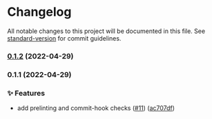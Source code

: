 # Changelog

All notable changes to this project will be documented in this file. See [standard-version](https://github.com/conventional-changelog/standard-version) for commit guidelines.

### [0.1.2](https://github.com/dyne/reflow-oval-room/compare/v0.1.1...v0.1.2) (2022-04-29)

### 0.1.1 (2022-04-29)


### ✨ Features

* add prelinting and commit-hook checks ([#11](https://github.com/dyne/reflow-oval-room/issues/11)) ([ac707df](https://github.com/dyne/reflow-oval-room/commit/ac707dfa6241c9a3683ce56ae05c9f468d6b56b4))
